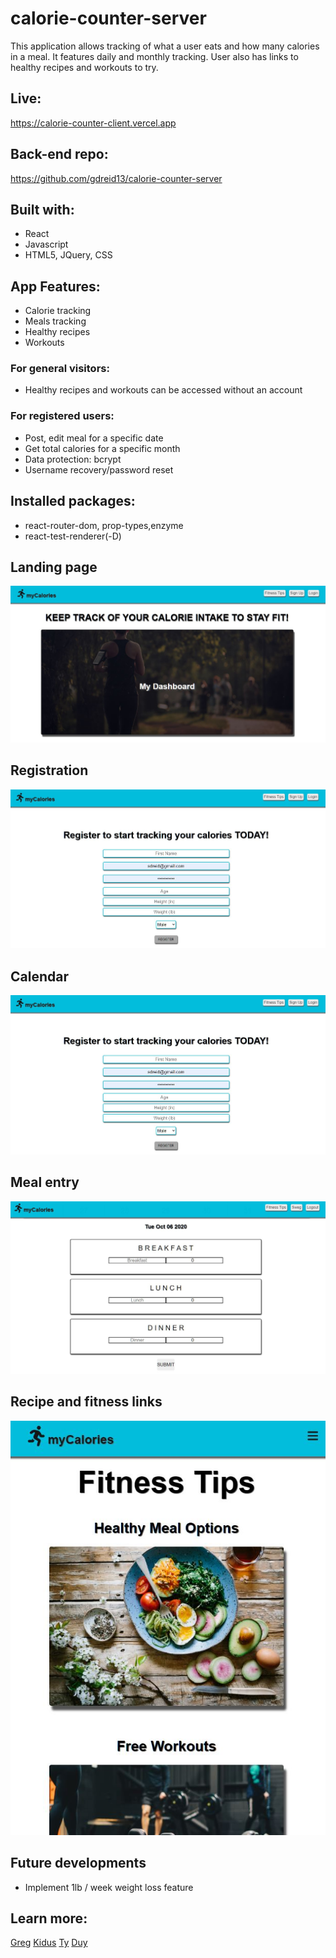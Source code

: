 # calorie-counter-server

This application allows tracking of what a user eats and how many calories in a meal.  It features daily and monthly tracking.
User also has links to healthy recipes and workouts to try.

## Live: 
https://calorie-counter-client.vercel.app

## Back-end repo:
https://github.com/gdreid13/calorie-counter-server

## Built with:
* React
* Javascript
* HTML5, JQuery, CSS

## App Features:
* Calorie tracking
* Meals tracking
* Healthy recipes
* Workouts

### For general visitors: 
* Healthy recipes and workouts can be accessed without an account

### For registered users:
* Post, edit meal for a specific date
* Get total calories for a specific month
* Data protection: bcrypt
* Username recovery/password reset

## Installed packages:
* react-router-dom, prop-types,enzyme
* react-test-renderer(-D)

## Landing page
![Landing page](https://github.com/gdreid13/calorie-counter-client/blob/master/screenshots/dashboard.jpg)

## Registration
![Registration](https://github.com/gdreid13/calorie-counter-client/blob/master/screenshots/register.jpg)

## Calendar
![Calendar](https://github.com/gdreid13/calorie-counter-client/blob/master/screenshots/register.jpg)

## Meal entry
![Meal entry](https://github.com/gdreid13/calorie-counter-client/blob/master/screenshots/mealentry.jpg)

## Recipe and fitness links
![Recipe and fitness links](https://github.com/gdreid13/calorie-counter-client/blob/master/screenshots/recipefitness.jpg)

## Future developments
* Implement 1lb / week weight loss feature


## Learn more:

[Greg](https://github.com/gdreid13)
[Kidus](https://github.com/KidusY)
[Ty](https://github.com/tyonek)
[Duy](https://github.com/DuyLuu90)




